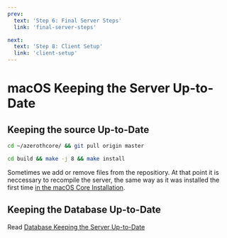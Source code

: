 ```yaml
---
prev:
  text: 'Step 6: Final Server Steps'
  link: 'final-server-steps'

next:
  text: 'Step 8: Client Setup'
  link: 'client-setup'
---
```


# macOS Keeping the Server Up-to-Date

## Keeping the source Up-to-Date

```sh
cd ~/azerothcore/ && git pull origin master
```

```sh
cd build && make -j 8 && make install
```

Sometimes we add or remove files from the repositiory. At that point it is neccessary to recompile the server, the same way as it was installed the first time [in the macOS Core Installation](macos-core-installation#configuring-for-compiling).

## Keeping the Database Up-to-Date

Read [Database Keeping the Server Up-to-Date](database-keeping-the-server-up-to-date)

<!--@include: ./help.md-->
